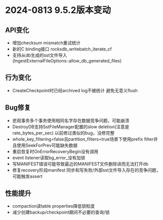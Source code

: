 # 2024-0813 9.5.2版本变动


## API变化
- 增加checksum mismatch重试统计
- 新的C binding接口 rocksdb_writebatch_iterate_cf
- 支持从db生成的sst文件导入 (IngestExternalFileOptions::allow_db_generated_files)

## 行为变化
- CreateCheckpoint时已经archived log不被统计 避免无意义flush

## Bug修复
- 悲观事务多个事务使用相同名字存在数据竞争问题，可能崩溃
- DestroyDB支持SstFileManager配置的slow deletion(注意是rate_bytes_per_sec) 以前修过类似的bug，没修完整
- whole_key_filtering=false且partition_filters=true场景下使用prefix filter并且使用SeekForPrev可能缺失数据
- 重启恢复时OnErrorRecoveryBegin没有调用
- event listener读取bg_error_没有加锁
- 写MANIFEST错误可能导致最近的MANIFEST文件删除进而无法打开db
-  修复recovery阶段manifest 同步和写失败/外部sst文件导入存在的竞争问题，可能触发assert

## 性能提升
- compaction读table properties降低锁粒度
- 减少创建backup/checkpoint期间不必要的查询/锁

